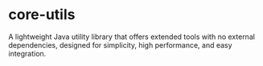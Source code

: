 # core-utils
A lightweight Java utility library that offers extended tools with no external dependencies, designed for simplicity, high performance, and easy integration.
